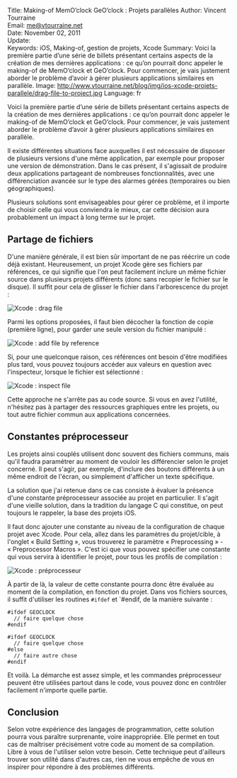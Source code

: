 Title:    Making-of MemO’clock GeO’clock : Projets parallèles
Author:   Vincent Tourraine  
Email:    me@vtourraine.net  
Date:     November 02, 2011  
Update:   
Keywords: iOS, Making-of, gestion de projets, Xcode
Summary:  Voici la première partie d’une série de billets présentant certains aspects de la création de mes dernières applications : ce qu’on pourrait donc appeler le making-of de MemO’clock et GeO’clock. Pour commencer, je vais justement aborder le problème d’avoir à gérer plusieurs applications similaires en parallèle.
Image:    http://www.vtourraine.net/blog/img/ios-xcode-projets-parallele/drag-file-to-project.jpg
Language: fr

Voici la première partie d’une série de billets présentant certains aspects de la création de mes dernières applications : ce qu’on pourrait donc appeler le making-of de MemO’clock et GeO’clock. Pour commencer, je vais justement aborder le problème d’avoir à gérer plusieurs applications similaires en parallèle.

Il existe différentes situations face auxquelles il est nécessaire de disposer de plusieurs versions d'une même application, par exemple pour proposer une version de démonstration. Dans le cas présent, il s'agissait de produire deux applications partageant de nombreuses fonctionnalités, avec une différenciation avancée sur le type des alarmes gérées (temporaires ou bien géographiques). 

Plusieurs solutions sont envisageables pour gérer ce problème, et il importe de choisir celle qui vous conviendra le mieux, car cette décision aura probablement un impact à long terme sur le projet.


## Partage de fichiers

D'une manière générale, il est bien sûr important de ne pas réécrire un code déjà existant. Heureusement, un projet Xcode gère ses fichiers par références, ce qui signifie que l'on peut facilement inclure un même fichier source dans plusieurs projets différents (donc sans recopier le fichier sur le disque). Il suffit pour cela de glisser le fichier dans l'arborescence du projet :

![Xcode : drag file][Drag file]

Parmi les options proposées, il faut bien décocher la fonction de copie (première ligne), pour garder une seule version du fichier manipulé :

![Xcode : add file by reference][Add file reference]

Si, pour une quelconque raison, ces références ont besoin d'être modifiées plus tard, vous pouvez toujours accéder aux valeurs en question avec l'inspecteur, lorsque le fichier est sélectionné :

![Xcode : inspect file][Inspect file]

Cette approche ne s'arrête pas au code source. Si vous en avez l'utilité, n'hésitez pas à partager des ressources graphiques entre les projets, ou tout autre fichier commun aux applications concernées.


## Constantes préprocesseur

Les projets ainsi couplés utilisent donc souvent des fichiers communs, mais qu'il faudra paramétrer au moment de vouloir les différencier selon le projet concerné. Il peut s'agir, par exemple, d'inclure des boutons différents à un même endroit de l'écran, ou simplement d'afficher un texte spécifique. 

La solution que j'ai retenue dans ce cas consiste à évaluer la présence d'une constante préprocesseur associée au projet en particulier. Il s'agit d'une vieille solution, dans la tradition du langage C qui constitue, on peut toujours le rappeler, la base des projets iOS. 

Il faut donc ajouter une constante au niveau de la configuration de chaque projet avec Xcode. Pour cela, allez dans les paramètres du projet/cible, à l'onglet « Build Setting », vous trouverez le paramètre « Preprocessing » - « Preprocessor Macros ». C'est ici que vous pouvez spécifier une constante qui vous servira à identifier le projet, pour tous les profils de compilation :

![Xcode : préprocesseur][Preprocessor]

À partir de là, la valeur de cette constante pourra donc être évaluée au moment de la compilation, en fonction du projet. Dans vos fichiers sources, il suffit d'utiliser les routines `#ifdef` et `#endif, de la manière suivante :

``` objc
#ifdef GEOCLOCK
  // faire quelque chose
#endif
	
#ifdef GEOCLOCK
  // faire quelque chose
#else
  // faire autre chose
#endif
```

Et voilà. La démarche est assez simple, et les commandes préprocesseur peuvent être utilisées partout dans le code, vous pouvez donc en contrôler facilement n'importe quelle partie. 


## Conclusion

Selon votre expérience des langages de programmation, cette solution pourra vous paraître surprenante, voire inappropriée. Elle permet en tout cas de maîtriser précisément votre code au moment de sa compilation. Libre à vous de l'utiliser selon votre besoin. Cette technique peut d'ailleurs trouver son utilité dans d'autres cas, rien ne vous empêche de vous en inspirer pour répondre à des problèmes différents. 


[Drag file]: http://www.vtourraine.net/blog/img/ios-xcode-projets-parallele/drag-file-to-project.jpg
[Add file reference]: http://www.vtourraine.net/blog/img/ios-xcode-projets-parallele/add-file-by-reference.jpg
[Inspect file]: http://www.vtourraine.net/blog/img/ios-xcode-projets-parallele/inspect-file.jpg
[Preprocessor]: http://www.vtourraine.net/blog/img/ios-xcode-projets-parallele/preprocessor.jpg